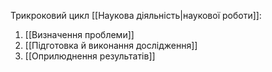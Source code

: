 Трикроковий цикл [[Наукова діяльність|наукової роботи]]:
1. [[Визначення проблеми]]
2. [[Підготовка й виконання дослідження]]
3. [[Оприлюднення результатів]] 